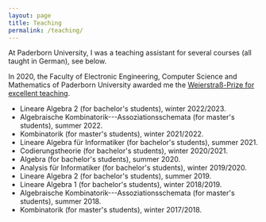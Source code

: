 ```yaml
---
layout: page
title: Teaching
permalink: /teaching/
---
```


At Paderborn University, I was a teaching assistant for several courses (all taught in German), see below. 

In 2020, the Faculty of Electronic Engineering, Computer Science and Mathematics of Paderborn University awarded me the [Weierstraß-Prize for excellent teaching](https://www.eim.uni-paderborn.de/en/faculty/courses-of-study/studies/weierstrass-prize). 

- Lineare Algebra 2 (for bachelor's students), winter 2022/2023.
- Algebraische Kombinatorik---Assoziationsschemata (for master's students), summer 2022.
- Kombinatorik (for master's students), winter 2021/2022.
- Lineare Algebra für Informatiker (for bachelor's students), summer 2021.
- Codierungstheorie (for bachelor's students), winter 2020/2021.
- Algebra (for bachelor's students), summer 2020.
- Analysis für Informatiker (for bachelor's students), winter 2019/2020.
- Lineare Algebra 2 (for bachelor's students), summer 2019.
- Lineare Algebra 1 (for bachelor's students), winter 2018/2019.
- Algebraische Kombinatorik---Assoziationsschemata (for master's students), summer 2018.
- Kombinatorik (for master's students), winter 2017/2018.


